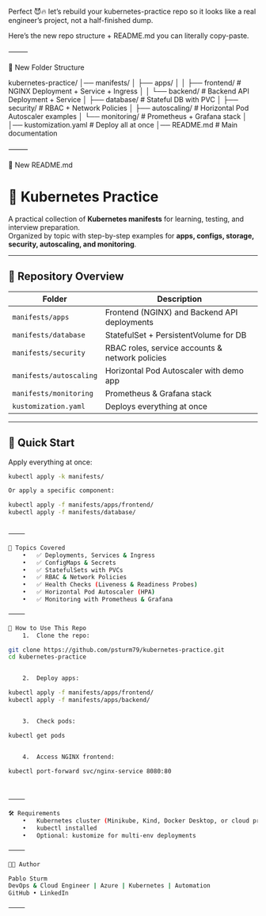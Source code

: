 Perfect 😈🔥 let’s rebuild your kubernetes-practice repo so it looks like a real engineer’s project, not a half-finished dump.

Here’s the new repo structure + README.md you can literally copy-paste.

⸻

📂 New Folder Structure

kubernetes-practice/
│── manifests/
│   ├── apps/
│   │   ├── frontend/         # NGINX Deployment + Service + Ingress
│   │   └── backend/          # Backend API Deployment + Service
│   ├── database/             # Stateful DB with PVC
│   ├── security/             # RBAC + Network Policies
│   ├── autoscaling/          # Horizontal Pod Autoscaler examples
│   └── monitoring/           # Prometheus + Grafana stack
│
│── kustomization.yaml        # Deploy all at once
│── README.md                 # Main documentation


⸻

📝 New README.md

# 🚀 Kubernetes Practice

A practical collection of **Kubernetes manifests** for learning, testing, and interview preparation.  
Organized by topic with step-by-step examples for **apps, configs, storage, security, autoscaling, and monitoring**.

---

## 📂 Repository Overview

| Folder              | Description                                    |
|---------------------|------------------------------------------------|
| `manifests/apps`    | Frontend (NGINX) and Backend API deployments   |
| `manifests/database`| StatefulSet + PersistentVolume for DB          |
| `manifests/security`| RBAC roles, service accounts & network policies|
| `manifests/autoscaling` | Horizontal Pod Autoscaler with demo app    |
| `manifests/monitoring`  | Prometheus & Grafana stack                 |
| `kustomization.yaml`| Deploys everything at once                     |

---

## 🚀 Quick Start

Apply everything at once:

```bash
kubectl apply -k manifests/

Or apply a specific component:

kubectl apply -f manifests/apps/frontend/
kubectl apply -f manifests/database/


⸻

🎯 Topics Covered
	•	✅ Deployments, Services & Ingress
	•	✅ ConfigMaps & Secrets
	•	✅ StatefulSets with PVCs
	•	✅ RBAC & Network Policies
	•	✅ Health Checks (Liveness & Readiness Probes)
	•	✅ Horizontal Pod Autoscaler (HPA)
	•	✅ Monitoring with Prometheus & Grafana

⸻

📖 How to Use This Repo
	1.	Clone the repo:

git clone https://github.com/psturm79/kubernetes-practice.git
cd kubernetes-practice


	2.	Deploy apps:

kubectl apply -f manifests/apps/frontend/
kubectl apply -f manifests/apps/backend/


	3.	Check pods:

kubectl get pods


	4.	Access NGINX frontend:

kubectl port-forward svc/nginx-service 8080:80



⸻

🛠️ Requirements
	•	Kubernetes cluster (Minikube, Kind, Docker Desktop, or cloud provider)
	•	kubectl installed
	•	Optional: kustomize for multi-env deployments

⸻

👨‍💻 Author

Pablo Sturm
DevOps & Cloud Engineer | Azure | Kubernetes | Automation
GitHub • LinkedIn

⸻